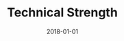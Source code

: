 ---
title: Technical Strength
date : 2018-01-01
level : ungraded
required    : yes
skills : Behaviour, Mindset, Competency
difficulty  : easy
questions :
    - "CP-TS-01: Tell me about a time when you sought out a challenging technical problem."
    - "CP-TS-02: Tell me about a time when you mentored others in your area of technical expertise."
    - "CP-TS-03: Tell me about a time when you had to learn a new technology. What did you do to gain expertise?"
    - "CP-TS-04: Describe a situation when you came up-to-speed quickly on new tools, methods, or processes."
    - "CP-TS-05: Describe a situation when you could accelerate your own learning curve on a project or assignment."
    - "CP-TS-06: Describe a situation when you sought out a new engineering or project/program management challenge beyond your role requirements."
desirable :
    - Demonstrated knowledge of technical concepts, facts, and principles of subject matter domain
    - Applied technical thoroughness and rigor to programs, products, and services
    - Proactively sought out new technical challenges to improve their skills
    - Taught others how to reach beyond existing solutions and technologies to incorporate new ideas
bonus points :
    - Demonstrated substantial knowledge of technical concepts, facts, and principles of subject matter domain
    - Anticipated the need for a technology standard and led continuous improvement efforts
    - Identified new tools or technologies to incorporate into their work
---